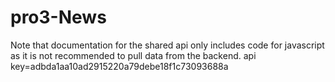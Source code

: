 # pro3-News

Note that documentation for the shared api only includes code for javascript as it is not recommended to pull data from the backend. api key=adbda1aa10ad2915220a79debe18f1c73093688a

